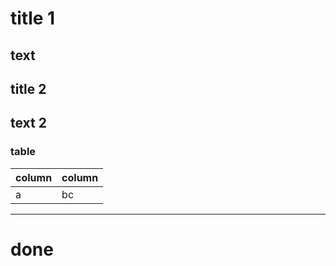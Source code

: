 # title 1
text
---
## title 2
text 2
---
### table
| column | column |
|--------|--------|
|  a     |  bc    |
---
# done
&nbsp;<!-- .element: class="graph center-block" nvd3-multi-bar-chart="x" reportId="00Oj0000003l5M9" showXAxis="true" showYAxis="true" data="graph['00Oj0000003l5M9']" showLegend="true" rotateLabels="60" width="600" height="350" -->
